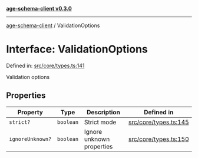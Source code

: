 [**age-schema-client v0.3.0**](../index.md)

***

[age-schema-client](/ageSchemaClient/api-generated/index.md) / ValidationOptions

# Interface: ValidationOptions

Defined in: [src/core/types.ts:141](https://github.com/standardbeagle/ageSchemaClient/blob/main/src/core/types.ts#L141)

Validation options

## Properties

| Property | Type | Description | Defined in |
| ------ | ------ | ------ | ------ |
| <a id="strict"></a> `strict?` | `boolean` | Strict mode | [src/core/types.ts:145](https://github.com/standardbeagle/ageSchemaClient/blob/main/src/core/types.ts#L145) |
| <a id="ignoreunknown"></a> `ignoreUnknown?` | `boolean` | Ignore unknown properties | [src/core/types.ts:150](https://github.com/standardbeagle/ageSchemaClient/blob/main/src/core/types.ts#L150) |
